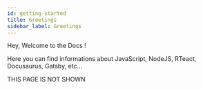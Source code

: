 ```yaml
---
id: getting-started
title: Greetings
sidebar_label: Greetings
---
```


Hey, Welcome to the Docs !

Here you can find informations about JavaScript, NodeJS, RTeact, Docusaurus, Gatsby, etc...

THIS PAGE IS NOT SHOWN
